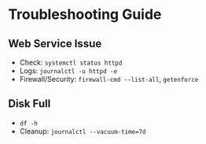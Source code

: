 # Troubleshooting Guide

## Web Service Issue
- Check: `systemctl status httpd`
- Logs: `journalctl -u httpd -e`
- Firewall/Security: `firewall-cmd --list-all`, `getenforce`

## Disk Full
- `df -h`
- Cleanup: `journalctl --vacuum-time=7d`

